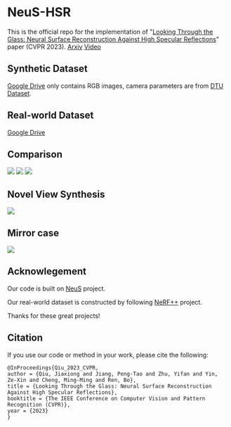 # NeuS-HSR
This is the official repo for the implementation of "[Looking Through the Glass: Neural Surface Reconstruction Against High Specular Reflections](https://openaccess.thecvf.com/content/CVPR2023/html/Qiu_Looking_Through_the_Glass_Neural_Surface_Reconstruction_Against_High_Specular_CVPR_2023_paper.html)" paper (CVPR 2023). [Arxiv](https://arxiv.org/abs/2304.08706) [Video](https://www.youtube.com/watch?v=lwHd-GJAmMA)

## Synthetic Dataset
[Google Drive](https://drive.google.com/file/d/11tdooelweg4qzsYN1VzX8zw0-CXO4t9L/view?usp=share_link) only contains RGB images, camera parameters are from [DTU Dataset](https://roboimagedata.compute.dtu.dk/?page_id=36).

## Real-world Dataset
[Google Drive](https://drive.google.com/file/d/1ULYdffLJIRVLWAeaRGqhALS1FbiOpf77/view?usp=share_link)

## Comparison

![](./gifs/buddha.gif)
![](./gifs/plate.gif)
![](./gifs/bronze.gif)

## Novel View Synthesis

![](./gifs/novel.gif)

## Mirror case

![](./gifs/mirror.gif)

## Acknowlegement
Our code is built on [NeuS](https://github.com/Totoro97/NeuS) project. 

Our real-world dataset is constructed by following [NeRF++](https://github.com/Kai-46/nerfplusplus) project. 

Thanks for these great projects!


## Citation 
If you use our code or method in your work, please cite the following:
```
@InProceedings{Qiu_2023_CVPR,
author = {Qiu, Jiaxiong and Jiang, Peng-Tao and Zhu, Yifan and Yin, Ze-Xin and Cheng, Ming-Ming and Ren, Bo},
title = {Looking Through the Glass: Neural Surface Reconstruction Against High Specular Reflections},
booktitle = {The IEEE Conference on Computer Vision and Pattern Recognition (CVPR)},
year = {2023}
}
```

